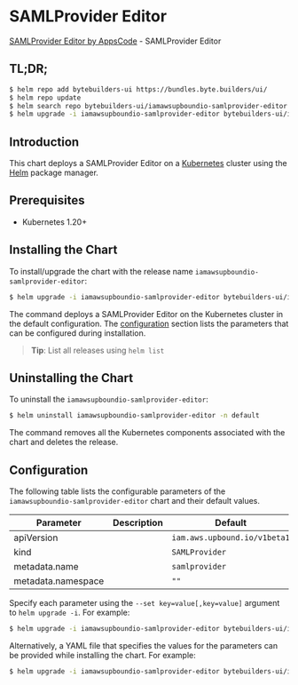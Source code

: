 # SAMLProvider Editor

[SAMLProvider Editor by AppsCode](https://byte.builders) - SAMLProvider Editor

## TL;DR;

```bash
$ helm repo add bytebuilders-ui https://bundles.byte.builders/ui/
$ helm repo update
$ helm search repo bytebuilders-ui/iamawsupboundio-samlprovider-editor --version=v0.4.18
$ helm upgrade -i iamawsupboundio-samlprovider-editor bytebuilders-ui/iamawsupboundio-samlprovider-editor -n default --create-namespace --version=v0.4.18
```

## Introduction

This chart deploys a SAMLProvider Editor on a [Kubernetes](http://kubernetes.io) cluster using the [Helm](https://helm.sh) package manager.

## Prerequisites

- Kubernetes 1.20+

## Installing the Chart

To install/upgrade the chart with the release name `iamawsupboundio-samlprovider-editor`:

```bash
$ helm upgrade -i iamawsupboundio-samlprovider-editor bytebuilders-ui/iamawsupboundio-samlprovider-editor -n default --create-namespace --version=v0.4.18
```

The command deploys a SAMLProvider Editor on the Kubernetes cluster in the default configuration. The [configuration](#configuration) section lists the parameters that can be configured during installation.

> **Tip**: List all releases using `helm list`

## Uninstalling the Chart

To uninstall the `iamawsupboundio-samlprovider-editor`:

```bash
$ helm uninstall iamawsupboundio-samlprovider-editor -n default
```

The command removes all the Kubernetes components associated with the chart and deletes the release.

## Configuration

The following table lists the configurable parameters of the `iamawsupboundio-samlprovider-editor` chart and their default values.

|     Parameter      | Description |                 Default                 |
|--------------------|-------------|-----------------------------------------|
| apiVersion         |             | <code>iam.aws.upbound.io/v1beta1</code> |
| kind               |             | <code>SAMLProvider</code>               |
| metadata.name      |             | <code>samlprovider</code>               |
| metadata.namespace |             | <code>""</code>                         |


Specify each parameter using the `--set key=value[,key=value]` argument to `helm upgrade -i`. For example:

```bash
$ helm upgrade -i iamawsupboundio-samlprovider-editor bytebuilders-ui/iamawsupboundio-samlprovider-editor -n default --create-namespace --version=v0.4.18 --set apiVersion=iam.aws.upbound.io/v1beta1
```

Alternatively, a YAML file that specifies the values for the parameters can be provided while
installing the chart. For example:

```bash
$ helm upgrade -i iamawsupboundio-samlprovider-editor bytebuilders-ui/iamawsupboundio-samlprovider-editor -n default --create-namespace --version=v0.4.18 --values values.yaml
```
